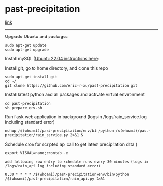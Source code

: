 # past-precipitation

[link](http://ericrxu.com:1080/rain)

- - - - 

Upgrade Ubuntu and packages

    sudo apt-get update
    sudo apt-get upgrade

Install mySQL ([Ubuntu 22.04 instructions here](https://www.digitalocean.com/community/tutorials/how-to-install-mysql-on-ubuntu-22-04))

Install git, go to home directory, and clone this repo

    sudo apt-get install git
    cd ~/
    git clone https://github.com/eric-r-xu/past-precipitation.git
    
Install latest python and all packages and activate virtual environment
    
    cd past-precipitation
    sh prepare_env.sh

Run flask web application in background (logs in /logs/rain_service.log including standard error)

    nohup /$(whoami)/past-precipitation/env/bin/python /$(whoami)/past-precipitation/rain_service.py 2>&1 &
    
Schedule cron for scripted api call to get latest precipitation data (

    export VISUAL=nano;crontab -e
    
    add following row entry to schedule runs every 30 minutes (logs in /logs/rain_api.log including standard error)
    
    0,30 * * * * /$(whoami)/past-precipitation/env/bin/python /$(whoami)/past-precipitation/rain_api.py 2>&1
